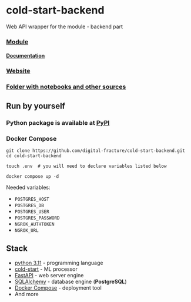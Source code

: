 # cold-start-backend

Web API wrapper for the module - backend part

### [Module](https://github.com/digital-fracture/cold-start)
#### [Documentation](https://digital-fracture.github.io/cold-start)

### [Website](https://card-mu-lyart.vercel.app/)

### [Folder with notebooks and other sources](https://drive.google.com/drive/folders/1_mlXCOj2t3n2GSYQgjePXLy0It9COIET?usp=sharing)


## Run by yourself

### Python package is available at [PyPI](https://pypi.org/project/cold-start)

### Docker Compose

```shell
git clone https://github.com/digital-fracture/cold-start-backend.git
cd cold-start-backend

touch .env  # you will need to declare variables listed below

docker compose up -d
```

Needed variables:
- `POSTGRES_HOST`
- `POSTGRES_DB`
- `POSTGRES_USER`
- `POSTGRES_PASSWORD`
- `NGROK_AUTHTOKEN`
- `NGROK_URL`


## Stack

- [python 3.11](https://python.org) - programming language
- [cold-start](https://pypi.org/project/cold-start) - ML processor
- [FastAPI](https://pypi.org/project/fastapi) - web server engine
- [SQLAlchemy](https://pypi.org/project/SQLAlchemy/) - database engine (**PostgreSQL**)
- [Docker Compose](https://docs.docker.com/compose/) - deployment tool
- And more
